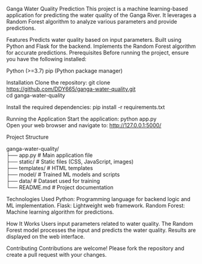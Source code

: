Ganga Water Quality Prediction
This project is a machine learning-based application for predicting the water quality of the Ganga River. It leverages a Random Forest algorithm to analyze various parameters and provide predictions.

Features
Predicts water quality based on input parameters.
Built using Python and Flask for the backend.
Implements the Random Forest algorithm for accurate predictions.
Prerequisites
Before running the project, ensure you have the following installed:

Python (>=3.7)
pip (Python package manager)

Installation
Clone the repository:
git clone https://github.com/DDY665/ganga-water-quality.git  
cd ganga-water-quality  

Install the required dependencies:
pip install -r requirements.txt  

Running the Application
Start the application:
python app.py  
Open your web browser and navigate to:
http://127.0.0.1:5000/  

Project Structure

ganga-water-quality/  
├── app.py                 # Main application file  
├── static/                # Static files (CSS, JavaScript, images)  
├── templates/             # HTML templates  
├── model/                 # Trained ML models and scripts  
├── data/                  # Dataset used for training   
└── README.md              # Project documentation  

Technologies Used
Python: Programming language for backend logic and ML implementation.
Flask: Lightweight web framework.
Random Forest: Machine learning algorithm for predictions.

How It Works
Users input parameters related to water quality.
The Random Forest model processes the input and predicts the water quality.
Results are displayed on the web interface.

Contributing
Contributions are welcome! Please fork the repository and create a pull request with your changes.
